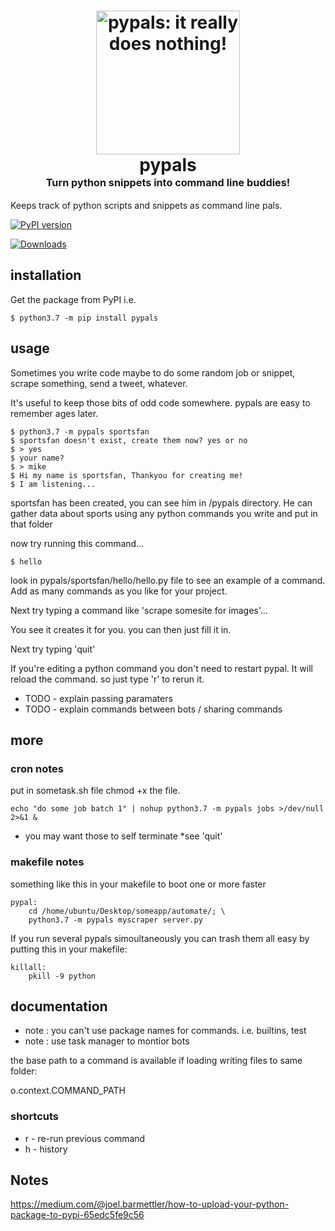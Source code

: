 <h1 align="center">
    <img src="https://encrypted-tbn0.gstatic.com/images?q=tbn%3AANd9GcTe1LJtuvY4cuG7yN2ib3IYmFRU7nayGL3cDYSS8ckTrykpnRgJ&usqp=CAU"
    style="background-color:rgba(0,0,0,0);" height=230 alt="pypals: it really does nothing!">
    <br>
    pypals
    <br>
    <sup><sub><sup>Turn python snippets into command line buddies!</sup></sub></sup>
    <br>
</h1>

Keeps track of python scripts and snippets as command line pals.

[![PyPI version](https://badge.fury.io/py/pypals.svg)](https://badge.fury.io/py/pypals.svg)

[![Downloads](https://pepy.tech/badge/pypals)](https://pepy.tech/project/pypals)

## installation
Get the package from PyPI i.e.

	$ python3.7 -m pip install pypals

## usage
Sometimes you write code maybe to do some random job or snippet, scrape something, send a tweet, whatever.

It's useful to keep those bits of odd code somewhere. pypals are easy to remember ages later.

	$ python3.7 -m pypals sportsfan
	$ sportsfan doesn't exist, create them now? yes or no
	$ > yes
	$ your name?
	$ > mike
	$ Hi my name is sportsfan, Thankyou for creating me!
	$ I am listening...

sportsfan has been created, you can see him in /pypals directory. He can gather data about sports using any python commands you write and put in that folder

now try running this command...

	$ hello

look in pypals/sportsfan/hello/hello.py file to see an example of a command. Add as many commands as you like for your project.

Next try typing a command like 'scrape somesite for images'...

You see it creates it for you. you can then just fill it in.

Next try typing 'quit'

If you're editing a python command you don't need to restart pypal. It will reload the command. so just type 'r' to rerun it.

- TODO - explain passing paramaters
- TODO - explain commands between bots / sharing commands


## more
###  cron notes
put in sometask.sh file chmod +x the file.

	echo "do some job batch 1" | nohup python3.7 -m pypals jobs >/dev/null 2>&1 &

- you may want those to self terminate *see 'quit'

### makefile notes
something like this in your makefile to boot one or more faster

```
pypal:
	cd /home/ubuntu/Desktop/someapp/automate/; \
	python3.7 -m pypals myscraper server.py
```

If you run several pypals simoultaneously you can trash them all easy by putting this in your makefile:

```
killall:
	pkill -9 python
```

## documentation
- note : you can't use package names for commands. i.e. builtins, test
- note : use task manager to montior bots

the base path to a command is available if loading writing files to same folder:

o.context.COMMAND_PATH


### shortcuts 
- r - re-run previous command
- h - history

## Notes
https://medium.com/@joel.barmettler/how-to-upload-your-python-package-to-pypi-65edc5fe9c56
